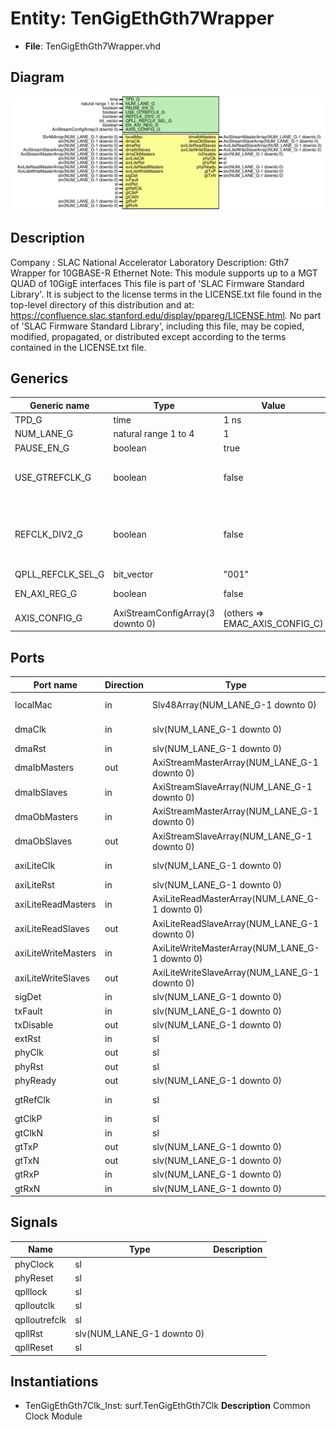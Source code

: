 # Entity: TenGigEthGth7Wrapper

- **File**: TenGigEthGth7Wrapper.vhd
## Diagram

![Diagram](TenGigEthGth7Wrapper.svg "Diagram")
## Description

Company    : SLAC National Accelerator Laboratory
Description: Gth7 Wrapper for 10GBASE-R Ethernet
Note: This module supports up to a MGT QUAD of 10GigE interfaces
This file is part of 'SLAC Firmware Standard Library'.
It is subject to the license terms in the LICENSE.txt file found in the
top-level directory of this distribution and at:
   https://confluence.slac.stanford.edu/display/ppareg/LICENSE.html.
No part of 'SLAC Firmware Standard Library', including this file,
may be copied, modified, propagated, or distributed except according to
the terms contained in the LICENSE.txt file.
## Generics

| Generic name      | Type                             | Value                          | Description                                                |
| ----------------- | -------------------------------- | ------------------------------ | ---------------------------------------------------------- |
| TPD_G             | time                             | 1 ns                           |                                                            |
| NUM_LANE_G        | natural range 1 to 4             | 1                              |                                                            |
| PAUSE_EN_G        | boolean                          | true                           |                                                            |
| USE_GTREFCLK_G    | boolean                          | false                          |  FALSE: gtClkP/N,  TRUE: gtRefClk                          |
| REFCLK_DIV2_G     | boolean                          | false                          |  FALSE: gtClkP/N = 156.25 MHz,  TRUE: gtClkP/N = 312.5 MHz |
| QPLL_REFCLK_SEL_G | bit_vector                       | "001"                          |                                                            |
| EN_AXI_REG_G      | boolean                          | false                          | AXI-Lite Configurations                                    |
| AXIS_CONFIG_G     | AxiStreamConfigArray(3 downto 0) | (others => EMAC_AXIS_CONFIG_C) | AXI Streaming Configurations                               |
## Ports

| Port name           | Direction | Type                                           | Description              |
| ------------------- | --------- | ---------------------------------------------- | ------------------------ |
| localMac            | in        | Slv48Array(NUM_LANE_G-1 downto 0)              | Local Configurations     |
| dmaClk              | in        | slv(NUM_LANE_G-1 downto 0)                     | Streaming DMA Interface  |
| dmaRst              | in        | slv(NUM_LANE_G-1 downto 0)                     |                          |
| dmaIbMasters        | out       | AxiStreamMasterArray(NUM_LANE_G-1 downto 0)    |                          |
| dmaIbSlaves         | in        | AxiStreamSlaveArray(NUM_LANE_G-1 downto 0)     |                          |
| dmaObMasters        | in        | AxiStreamMasterArray(NUM_LANE_G-1 downto 0)    |                          |
| dmaObSlaves         | out       | AxiStreamSlaveArray(NUM_LANE_G-1 downto 0)     |                          |
| axiLiteClk          | in        | slv(NUM_LANE_G-1 downto 0)                     | Slave AXI-Lite Interface |
| axiLiteRst          | in        | slv(NUM_LANE_G-1 downto 0)                     |                          |
| axiLiteReadMasters  | in        | AxiLiteReadMasterArray(NUM_LANE_G-1 downto 0)  |                          |
| axiLiteReadSlaves   | out       | AxiLiteReadSlaveArray(NUM_LANE_G-1 downto 0)   |                          |
| axiLiteWriteMasters | in        | AxiLiteWriteMasterArray(NUM_LANE_G-1 downto 0) |                          |
| axiLiteWriteSlaves  | out       | AxiLiteWriteSlaveArray(NUM_LANE_G-1 downto 0)  |                          |
| sigDet              | in        | slv(NUM_LANE_G-1 downto 0)                     | SFP+ Ports               |
| txFault             | in        | slv(NUM_LANE_G-1 downto 0)                     |                          |
| txDisable           | out       | slv(NUM_LANE_G-1 downto 0)                     |                          |
| extRst              | in        | sl                                             | Misc. Signals            |
| phyClk              | out       | sl                                             |                          |
| phyRst              | out       | sl                                             |                          |
| phyReady            | out       | slv(NUM_LANE_G-1 downto 0)                     |                          |
| gtRefClk            | in        | sl                                             | 156.25 MHz only          |
| gtClkP              | in        | sl                                             |                          |
| gtClkN              | in        | sl                                             |                          |
| gtTxP               | out       | slv(NUM_LANE_G-1 downto 0)                     | MGT Ports                |
| gtTxN               | out       | slv(NUM_LANE_G-1 downto 0)                     |                          |
| gtRxP               | in        | slv(NUM_LANE_G-1 downto 0)                     |                          |
| gtRxN               | in        | slv(NUM_LANE_G-1 downto 0)                     |                          |
## Signals

| Name          | Type                       | Description |
| ------------- | -------------------------- | ----------- |
| phyClock      | sl                         |             |
| phyReset      | sl                         |             |
| qplllock      | sl                         |             |
| qplloutclk    | sl                         |             |
| qplloutrefclk | sl                         |             |
| qpllRst       | slv(NUM_LANE_G-1 downto 0) |             |
| qpllReset     | sl                         |             |
## Instantiations

- TenGigEthGth7Clk_Inst: surf.TenGigEthGth7Clk
**Description**
Common Clock Module

